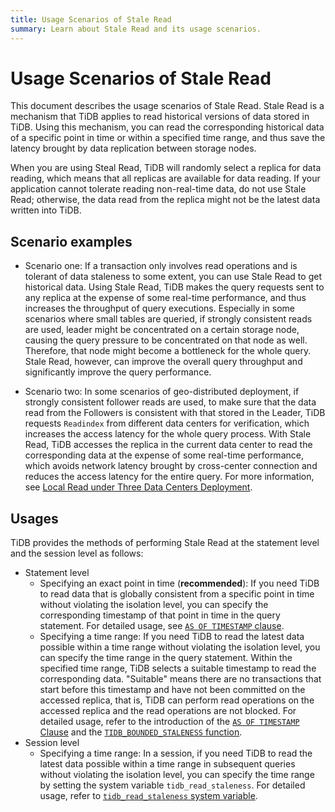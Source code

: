 ```yaml
---
title: Usage Scenarios of Stale Read
summary: Learn about Stale Read and its usage scenarios.
---
```


# Usage Scenarios of Stale Read

This document describes the usage scenarios of Stale Read. Stale Read is a mechanism that TiDB applies to read historical versions of data stored in TiDB. Using this mechanism, you can read the corresponding historical data of a specific point in time or within a specified time range, and thus save the latency brought by data replication between storage nodes.

When you are using Steal Read, TiDB will randomly select a replica for data reading, which means that all replicas are available for data reading. If your application cannot tolerate reading non-real-time data, do not use Stale Read; otherwise, the data read from the replica might not be the latest data written into TiDB.

## Scenario examples

+ Scenario one: If a transaction only involves read operations and is tolerant of data staleness to some extent, you can use Stale Read to get historical data. Using Stale Read, TiDB makes the query requests sent to any replica at the expense of some real-time performance, and thus increases the throughput of query executions. Especially in some scenarios where small tables are queried, if strongly consistent reads are used, leader might be concentrated on a certain storage node, causing the query pressure to be concentrated on that node as well. Therefore, that node might become a bottleneck for the whole query. Stale Read, however, can improve the overall query throughput and significantly improve the query performance.

+ Scenario two: In some scenarios of geo-distributed deployment, if strongly consistent follower reads are used, to make sure that the data read from the Followers is consistent with that stored in the Leader, TiDB requests `Readindex` from different data centers for verification, which increases the access latency for the whole query process. With Stale Read, TiDB accesses the replica in the current data center to read the corresponding data at the expense of some real-time performance, which avoids network latency brought by cross-center connection and reduces the access latency for the entire query. For more information, see [Local Read under Three Data Centers Deployment](/best-practices/three-dc-local-read.md).

## Usages

TiDB provides the methods of performing Stale Read at the statement level and the session level as follows:

- Statement level
    - Specifying an exact point in time (**recommended**): If you need TiDB to read data that is globally consistent from a specific point in time without violating the isolation level, you can specify the corresponding timestamp of that point in time in the query statement. For detailed usage, see [`AS OF TIMESTAMP` clause](/as-of-timestamp.md#syntax).
    - Specifying a time range: If you need TiDB to read the latest data possible within a time range without violating the isolation level, you can specify the time range in the query statement. Within the specified time range, TiDB selects a suitable timestamp to read the corresponding data. "Suitable" means there are no transactions that start before this timestamp and have not been committed on the accessed replica, that is, TiDB can perform read operations on the accessed replica and the read operations are not blocked. For detailed usage, refer to the introduction of the [`AS OF TIMESTAMP` Clause](/as-of-timestamp.md#syntax) and the [`TIDB_BOUNDED_STALENESS` function](/as-of-timestamp.md#syntax).
- Session level
    - Specifying a time range: In a session, if you need TiDB to read the latest data possible within a time range in subsequent queries without violating the isolation level, you can specify the time range by setting the system variable `tidb_read_staleness`. For detailed usage, refer to [`tidb_read_staleness` system variable](/tidb-read-staleness.md).